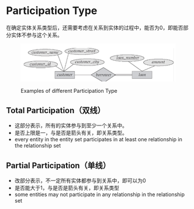 # Participation Type

在确定实体关系类型后，还需要考虑在关系到实体的过程中，能否为0，即能否部分实体不参与这个关系。

<figure><img src="../../../../.gitbook/assets/image (4) (1).png" alt=""><figcaption><p>Examples of different Participation Type</p></figcaption></figure>

## Total Participation（双线）

* 这部分表示，所有的实体参与到至少一个关系中。
* 是否上限是一，与是否是箭头有关，即关系类型。
* every entity in the entity set participates in at least one relationship in the relationship set

## Partial Participation（单线）

* 改部分表示，不一定所有实体都参与到关系中，即可以为0
* 是否能大于1，与是否是箭头有关，即关系类型
* some entities may not participate in any relationship in the relationship set
